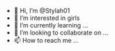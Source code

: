 - 👋 Hi, I’m @Stylah01
- 👀 I’m interested in girls
- 🌱 I’m currently learning ...
- 💞️ I’m looking to collaborate on ...
- 📫 How to reach me ...

<!---
Stylah01/Stylah01 is a ✨ special ✨ repository because its `README.md` (this file) appears on your GitHub profile.
You can click the Preview link to take a look at your changes.
--->
